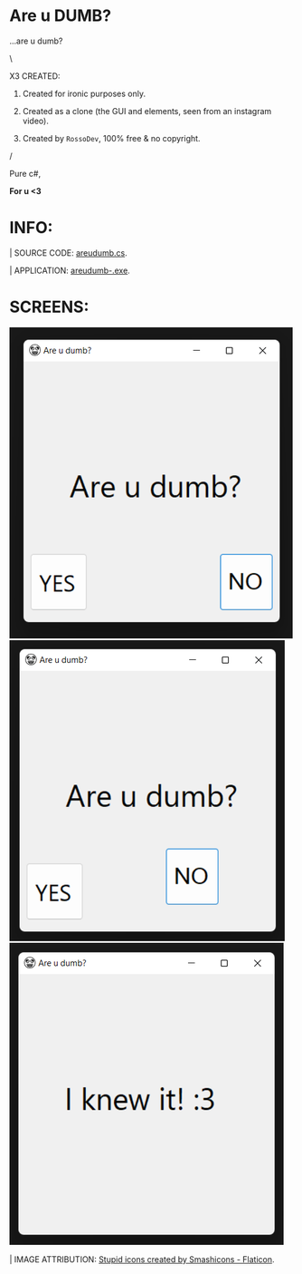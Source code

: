 # Are u DUMB?

...are u dumb?

\

X3 CREATED:

1. Created for ironic purposes only.

2. Created as a clone (the GUI and elements, seen from an instagram video).

3. Created by ``RossoDev``, 100% free & no copyright.

/

Pure c#,

**For u <3**

# INFO:

| SOURCE CODE: <a href="https://github.com/Rohats/areudumb/blob/d627027d5c89e8f13585becb7c5a37ea1368cd9f/Are%20u%20dumb-/Are%20u%20dumb-/areudumb.cs">areudumb.cs</a>.

| APPLICATION: <a href="https://github.com/Rohats/areudumb/blob/d627027d5c89e8f13585becb7c5a37ea1368cd9f/Are%20u%20dumb-/Are%20u%20dumb-/bin/Debug/Are%20u%20dumb-.exe">areudumb-.exe</a>.

# SCREENS:

![](https://github.com/Rohats/areudumb/blob/1421bbbff705c40ac145830c9e868856a984ff3e/Are%20u%20dumb-/Are%20u%20dumb-/logo/1.png) ![](https://github.com/Rohats/areudumb/blob/1421bbbff705c40ac145830c9e868856a984ff3e/Are%20u%20dumb-/Are%20u%20dumb-/logo/2.png) 
![](https://github.com/Rohats/areudumb/blob/d86c19831331d459a3dedb7e669b1c03da38cca0/Are%20u%20dumb-/Are%20u%20dumb-/logo/3.png)

| IMAGE ATTRIBUTION: <a href="https://www.flaticon.com/free-icons/stupid" title="stupid icons">Stupid icons created by Smashicons - Flaticon</a>.
